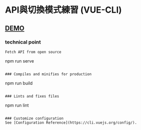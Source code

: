 # API與切換模式練習 (VUE-CLI)

## [DEMO](https://oops11234.github.io/Vue-callAPI-switchMode-practice/)
### technical point
```
Fetch API from open source

```
npm run serve
```

### Compiles and minifies for production
```
npm run build
```

### Lints and fixes files
```
npm run lint
```

### Customize configuration
See [Configuration Reference](https://cli.vuejs.org/config/).

